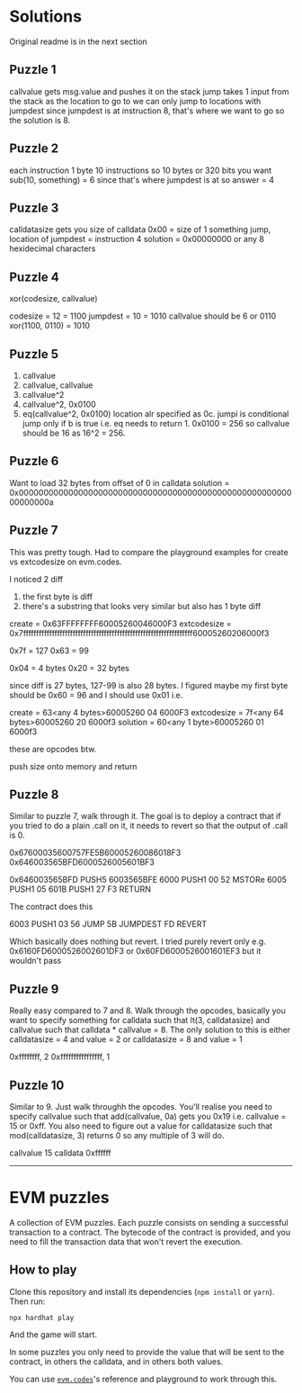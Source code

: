 # Solutions

Original readme is in the next section

## Puzzle 1

callvalue gets msg.value and pushes it on the stack
jump takes 1 input from the stack as the location to go to
we can only jump to locations with jumpdest 
since jumpdest is at instruction 8, that's where we want to go
so the solution is 8.

## Puzzle 2

each instruction 1 byte
10 instructions so 10 bytes or 320 bits
you want sub(10, something) = 6 since that's where jumpdest is at so answer = 4

## Puzzle 3

calldatasize gets you size of calldata
0x00 = size of 1
something jump, location of jumpdest = instruction 4
solution = 0x00000000 or any 8 hexidecimal characters

## Puzzle 4

xor(codesize, callvalue)

codesize = 12 = 1100
jumpdest = 10 = 1010
callvalue should be 6 or 0110
xor(1100, 0110) = 1010

## Puzzle 5

1. callvalue
2. callvalue, callvalue
3. callvalue^2
4. callvalue^2, 0x0100
5. eq(callvalue^2, 0x0100)
location alr specified as 0c. jumpi is conditional jump only if b is true
i.e. eq needs to return 1. 0x0100 = 256 so callvalue should be 16 as 16^2 = 256.

## Puzzle 6

Want to load 32 bytes from offset of 0 in calldata
solution = 0x000000000000000000000000000000000000000000000000000000000000000a

## Puzzle 7

This was pretty tough. Had to compare the playground examples for create vs extcodesize on evm.codes.

I noticed 2 diff

1) the first byte is diff
2) there's a substring that looks very similar but also has 1 byte diff

create = 0x63FFFFFFFF60005260046000F3
extcodesize = 0x7fffffffffffffffffffffffffffffffffffffffffffffffffffffffffffffffff60005260206000f3

0x7f = 127
0x63 = 99

0x04 = 4 bytes
0x20 = 32 bytes

since diff is 27 bytes, 127-99 is also 28 bytes. I figured maybe my first byte should be 0x60 = 96 and I should use 0x01 i.e.

create = 63<any 4 bytes>60005260 04 6000F3
extcodesize = 7f<any 64 bytes>60005260 20 6000f3
solution = 60<any 1 byte>60005260 01 6000f3

these are opcodes btw.

push size onto memory and return

## Puzzle 8

Similar to puzzle 7, walk through it. The goal is to deploy a contract that if you tried to do a plain .call on it, it needs to revert so that the output of .call is 0.

0x67600035600757FE5B60005260086018F3
0x646003565BFD6000526005601BF3

0x646003565BFD  PUSH5 6003565BFE
6000            PUSH1 00
52              MSTORe
6005            PUSH1 05
601B            PUSH1 27
F3              RETURN


The contract does this

6003            PUSH1 03
56              JUMP
5B              JUMPDEST
FD              REVERT

Which basically does nothing but revert. I tried purely revert only e.g. 0x6160FD6000526002601DF3 or 0x60FD6000526001601EF3 but it wouldn't pass

## Puzzle 9

Really easy compared to 7 and 8. Walk through the opcodes, basically you want to specify something for calldata such that lt(3, calldatasize) and callvalue such that calldata * callvalue = 8. The only solution to this is either calldatasize = 4 and value = 2 or calldatasize = 8 and value = 1

0xffffffff, 2
0xffffffffffffffff, 1

## Puzzle 10


Similar to 9. Just walk throughh the opcodes. You'll realise you need to specify callvalue such that add(callvalue, 0a) gets you 0x19 i.e. callvalue = 15 or 0xff. You also need to figure out a value for calldatasize such that mod(calldatasize, 3) returns 0 so any multiple of 3 will do. 

callvalue 15
calldata 0xffffff

---

# EVM puzzles

A collection of EVM puzzles. Each puzzle consists on sending a successful transaction to a contract. The bytecode of the contract is provided, and you need to fill the transaction data that won't revert the execution.

## How to play

Clone this repository and install its dependencies (`npm install` or `yarn`). Then run:

```
npx hardhat play
```

And the game will start.

In some puzzles you only need to provide the value that will be sent to the contract, in others the calldata, and in others both values.

You can use [`evm.codes`](https://www.evm.codes/)'s reference and playground to work through this.
